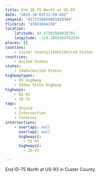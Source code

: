 ```yaml
---
title: End ID-75 North at US-93
date: "2015-10-03T11:59:45Z"
imageid: "4173156859881819384"
flickrid: "21931044150"
location:
    latitude: 44.47502569020701
    longitude: -114.2092564702034
places: []
counties:
    - Custer County|Idaho|United States
countries:
    - United States
states:
    - Idaho|United States
highwaytypes:
    - US Highway
    - Idaho State Highway
highways:
    - US-93
    - ID-75
tags:
    - Shield
    - Intersection
    - Terminus
intersections:
    - overlap1: null
      overlap2: null
      highways1:
        - US-93
      highways2:
        - ID-75

---
```

End ID-75 North at US-93 in Custer County.